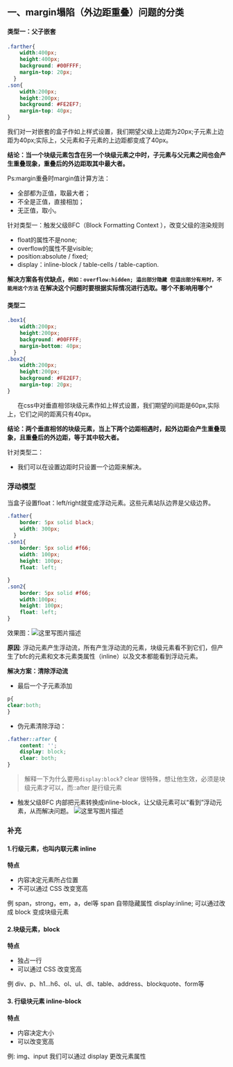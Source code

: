 ## 一、margin塌陷（外边距重叠）问题的分类
#### 类型一：父子嵌套
```css
.farther{
    width:400px;
    height:400px;
    background: #00FFFF;
    margin-top: 20px;
  }  
.son{
    width:200px;
    height:200px;
    background: #FE2EF7;
    margin-top: 40px;
}
```
 我们对一对嵌套的盒子作如上样式设置，我们期望父级上边距为20px;子元素上边距为40px;实际上，父元素和子元素的上边距都变成了40px。

**结论：当一个块级元素包含在另一个块级元素之中时，子元素与父元素之间也会产生重叠现象，重叠后的外边距取其中最大者。**

Ps:margin重叠时margin值计算方法：
- 全部都为正值，取最大者；
- 不全是正值，直接相加；
- 无正值，取小。

	
针对类型一：触发父级BFC（Block Formatting Context ），改变父级的渲染规则

* float的属性不是none; 
* overflow的属性不是visible; 
* position:absolute / fixed; 
* display：inline-block / table-cells / table-caption.

**解决方案各有优缺点，`例如：overflow:hidden; 溢出部分隐藏 但溢出部分有用时，不能用这个方法`   在解决这个问题时要根据实际情况进行选取。哪个不影响用哪个***

#### 类型二  
```css
.box1{
    width:200px;
    height:200px;
    background: #00FFFF;
    margin-bottom: 40px;
  }  
.box2{
    width:200px;
    height:200px;
    background: #FE2EF7;
    margin-top: 20px;
}
```
  &nbsp; &nbsp; &nbsp;   在css中对垂直相邻块级元素作如上样式设置，我们期望的间距是60px,实际上，它们之间的距离只有40px。
  
**结论：两个垂直相邻的块级元素，当上下两个边距相遇时，起外边距会产生重叠现象，且重叠后的外边距，等于其中较大者。**

针对类型二：

*   我们可以在设置边距时只设置一个边距来解决。

### 浮动模型
当盒子设置float：left/right就变成浮动元素。这些元素站队边界是父级边界。
```css
.father{
    border: 5px solid black;
    width: 300px;
  }  
.son1{
    border: 5px solid #f66;
    width: 100px;
    height: 100px;
    float: left;

}
.son2{
    border: 5px solid #f66;
    width:100px;
    height: 100px;
    float: left;
}
```
效果图：![这里写图片描述](https://img-blog.csdn.net/20180624160209473?watermark/2/text/aHR0cHM6Ly9ibG9nLmNzZG4ubmV0L2dhb3NoYW55YW5nemhpXzE5OTk=/font/5a6L5L2T/fontsize/400/fill/I0JBQkFCMA==/dissolve/70)

**原因**: 浮动元素产生浮动流，所有产生浮动流的元素，块级元素看不到它们，但产生了bfc的元素和文本元素类属性（inline）以及文本都能看到浮动元素。

**解决方案：清除浮动流**

*  最后一个子元素添加
```css
p{
clear:both;
}
```

* 伪元素清除浮动：

```css
.father::after {
    content: '';
    display: block;
    clear: both;
}
```
> 解释一下为什么要用`display:block`?
> clear 很特殊，想让他生效，必须是块级元素才可以，而::after 是行级元素
* 触发父级BFC 
 内部把元素转换成inline-block，让父级元素可以“看到”浮动元素，从而解决问题。
 ![这里写图片描述](https://img-blog.csdn.net/20180624161527301?watermark/2/text/aHR0cHM6Ly9ibG9nLmNzZG4ubmV0L2dhb3NoYW55YW5nemhpXzE5OTk=/font/5a6L5L2T/fontsize/400/fill/I0JBQkFCMA==/dissolve/70)
### 补充
#### 1.行级元素，也叫内联元素 inline
**特点**
 - 内容决定元素所占位置
 - 不可以通过 CSS 改变宽高
 
 例 span，strong，em，a，del等
span 自带隐藏属性 display:inline; 可以通过改成 block 变成块级元素
 #### 2.块级元素，block
 **特点**
 - 独占一行
- 可以通过 CSS 改变宽高

例 div、p、h1…h6、ol、ul、dl、table、address、blockquote、form等
#### 3. 行级块元素 inline-block
**特点**
- 内容决定大小
- 可以改变宽高

例: img、input
我们可以通过 display 更改元素属性
